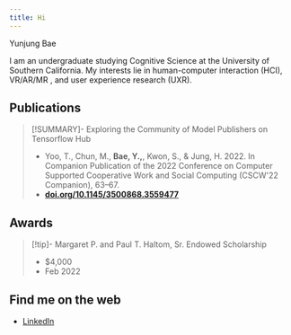 ```yaml
---
title: Hi
---
```


Yunjung Bae 

I am an undergraduate studying Cognitive Science at the University of Southern California. My interests lie in human-computer interaction (HCI), VR/AR/MR , and user experience research (UXR). 


## Publications


> [!SUMMARY]- Exploring the Community of Model Publishers on Tensorflow Hub
>
> - Yoo, T., Chun, M., **Bae, Y.,**, Kwon, S., & Jung, H. 2022. In Companion Publication of the 2022 Conference on Computer Supported Cooperative Work and Social Computing (CSCW'22 Companion), 63–67.
> - **[doi.org/10.1145/3500868.3559477](https://doi.org/10.1145/3500868.3559477)**


## Awards

> [!tip]- Margaret P. and Paul T. Haltom, Sr. Endowed Scholarship
> 
> - $4,000
> - Feb 2022

## Find me on the web

- [LinkedIn](https://www.linkedin.com/in/yunjungbae/)